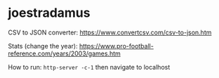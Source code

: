 # joestradamus


CSV to JSON converter: https://www.convertcsv.com/csv-to-json.htm

Stats (change the year): https://www.pro-football-reference.com/years/2003/games.htm

How to run: `http-server -c-1` then navigate to localhost